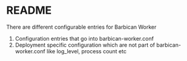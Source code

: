 README
======

There are different configurable entries for Barbican Worker
1. Configuration entries that go into barbican-worker.conf
2. Deployment specific configuration which are not part of barbican-worker.conf like log_level, process count etc